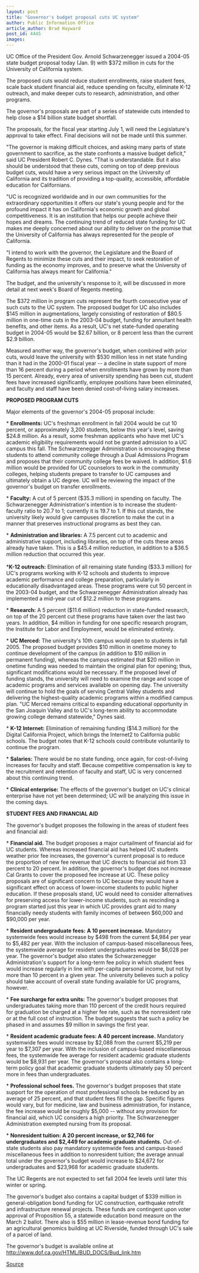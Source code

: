 ```yaml
---
layout: post
title: "Governor's budget proposal cuts UC system"
author: Public Information Office
article_author: Brad Hayward
post_id: 4445
images:
---
```


<p>
  UC Office of the President Gov. Arnold Schwarzenegger issued a 2004-05 state budget proposal today (Jan. 9) with $372 million in cuts for the University of California system.
</p>
<p>
  The proposed cuts would reduce student enrollments, raise student fees, scale back student financial aid, reduce spending on faculty, eliminate K-12 outreach, and make deeper cuts to research, administration, and other programs.<br>
</p>
<p>
  The governor's proposals are part of a series of statewide cuts intended to help close a $14 billion state budget shortfall.
</p>
<p>
  The proposals, for the fiscal year starting July 1, will need the Legislature's approval to take effect. Final decisions will not be made until this summer.<br>
</p>
<p>
  "The governor is making difficult choices, and asking many parts of state government to sacrifice, as the state confronts a massive budget deficit," said UC President Robert C. Dynes. "That is understandable. But it also should be understood that these cuts, coming on top of deep previous budget cuts, would have a very serious impact on the University of California and its tradition of providing a top-quality, accessible, affordable education for Californians.<br>
</p>
<p>
  "UC is recognized worldwide and in our own communities for the extraordinary opportunities it offers our state's young people and for the profound impact it has on California's economic growth and global competitiveness. It is an institution that helps our people achieve their hopes and dreams. The continuing trend of reduced state funding for UC makes me deeply concerned about our ability to deliver on the promise that the University of California has always represented for the people of California.<br>
</p>
<p>
  "I intend to work with the governor, the Legislature and the Board of Regents to minimize these cuts and their impact, to seek restoration of funding as the economy improves, and to preserve what the University of California has always meant for California."<br>
</p>
<p>
  The budget, and the university's response to it, will be discussed in more detail at next week's Board of Regents meeting.<br>
</p>
<p>
  The $372 million in program cuts represent the fourth consecutive year of such cuts to the UC system. The proposed budget for UC also includes $145 million in augmentations, largely consisting of restoration of $80.5 million in one-time cuts in the 2003-04 budget, funding for annuitant health benefits, and other items. As a result, UC's net state-funded operating budget in 2004-05 would be $2.67 billion, or 8 percent less than the current $2.9 billion.<br>
</p>
<p>
  Measured another way, the governor's budget, when combined with prior cuts, would leave the university with $530 million less in net state funding than it had in the 2000-01 fiscal year -- a decline in state support of more than 16 percent during a period when enrollments have grown by more than 15 percent. Already, every area of university spending has been cut, student fees have increased significantly, employee positions have been eliminated, and faculty and staff have been denied cost-of-living salary increases.<br>
</p>
<p>
  <b>PROPOSED PROGRAM CUTS</b><br>
</p>
<p>
  Major elements of the governor's 2004-05 proposal include:<br>
</p>
<p>
  * <b>Enrollments:</b> UC's freshman enrollment in fall 2004 would be cut 10 percent, or approximately 3,200 students, below this year's level, saving $24.8 million. As a result, some freshman applicants who have met UC's academic eligibility requirements would not be granted admission to a UC campus this fall. The Schwarzenegger Administration is encouraging these students to attend community college through a Dual Admissions Program and proposes that their community college fees be waived. In addition, $1.6 million would be provided for UC counselors to work in the community colleges, helping students prepare to transfer to UC campuses and ultimately obtain a UC degree. UC will be reviewing the impact of the governor's budget on transfer enrollments.<br>
</p>
<p>
  * <b>Faculty:</b> A cut of 5 percent ($35.3 million) in spending on faculty. The Schwarzenegger Administration's intention is to increase the student-faculty ratio to 20.7 to 1; currently it is 19.7 to 1. If this cut stands, the university likely would give campuses discretion to make the cut in a manner that preserves instructional programs as best they can.<br>
</p>
<p>
  * <b>Administration and libraries:</b> A 7.5 percent cut to academic and administrative support, including libraries, on top of the cuts these areas already have taken. This is a $45.4 million reduction, in addition to a $36.5 million reduction that occurred this year.<br>
  <br>
  *<b>K-12 outreach:</b> Elimination of all remaining state funding ($33.3 million) for UC's programs working with K-12 schools and students to improve academic performance and college preparation, particularly in educationally disadvantaged areas. These programs were cut 50 percent in the 2003-04 budget, and the Schwarzenegger Administration already has implemented a mid-year cut of $12.2 million to these programs.<br>
</p>
<p>
  * <b>Research:</b> A 5 percent ($11.6 million) reduction in state-funded research, on top of the 20 percent cut these programs have taken over the last two years. In addition, $4 million in funding for one specific research program, the Institute for Labor and Employment, would be eliminated entirely.<br>
</p>
<p>
  * <b>UC Merced:</b> The university's 10th campus would open to students in fall 2005. The proposed budget provides $10 million in onetime money to continue development of the campus (in addition to $10 million in permanent funding), whereas the campus estimated that $20 million in onetime funding was needed to maintain the original plan for opening; thus, significant modifications would be necessary. If the proposed level of funding stands, the university will need to examine the range and scope of academic programs and services available on opening day. The university will continue to hold the goals of serving Central Valley students and delivering the highest-quality academic programs within a modified campus plan. "UC Merced remains critical to expanding educational opportunity in the San Joaquin Valley and to UC's long-term ability to accommodate growing college demand statewide," Dynes said.<br>
</p>
<p>
  * <b>K-12 Internet:</b> Elimination of remaining funding ($14.3 million) for the Digital California Project, which brings the Internet2 to California public schools. The budget notes that K-12 schools could contribute voluntarily to continue the program.<br>
</p>
<p>
  * <b>Salaries:</b> There would be no state funding, once again, for cost-of-living increases for faculty and staff. Because competitive compensation is key to the recruitment and retention of faculty and staff, UC is very concerned about this continuing trend.
</p>
<p>
  * <b>Clinical enterprise:</b> The effects of the governor's budget on UC's clinical enterprise have not yet been determined; UC will be analyzing this issue in the coming days.<br>
</p>
<p>
  <b>STUDENT FEES AND FINANCIAL AID</b>
</p>
<p>
  The governor's budget proposes the following in the areas of student fees and financial aid:<br>
</p>
<p>
  * <b>Financial aid.</b> The budget proposes a major curtailment of financial aid for UC students. Whereas increased financial aid has helped UC students weather prior fee increases, the governor's current proposal is to reduce the proportion of new fee revenue that UC directs to financial aid from 33 percent to 20 percent. In addition, the governor's budget does not increase Cal Grants to cover the proposed fee increase at UC. These policy proposals are of significant concern to UC because they would have a significant effect on access of lower-income students to public higher education. If these proposals stand, UC would need to consider alternatives for preserving access for lower-income students, such as rescinding a program started just this year in which UC provides grant aid to many financially needy students with family incomes of between $60,000 and $90,000 per year.<br>
</p>
<p>
  * <b>Resident undergraduate fees:</b> <b>A 10 percent increase.</b> Mandatory systemwide fees would increase by $498 from the current $4,984 per year to $5,482 per year. With the inclusion of campus-based miscellaneous fees, the systemwide average for resident undergraduates would be $6,028 per year. The governor's budget also states the Schwarzenegger Administration's support for a long-term fee policy in which student fees would increase regularly in line with per-capita personal income, but not by more than 10 percent in a given year. The university believes such a policy should take account of overall state funding available for UC programs, however.<br>
</p>
<p>
  * <b>Fee surcharge for extra units:</b> The governor's budget proposes that undergraduates taking more than 110 percent of the credit hours required for graduation be charged at a higher fee rate, such as the nonresident rate or at the full cost of instruction. The budget suggests that such a policy be phased in and assumes $9 million in savings the first year.<br>
</p>
<p>
  * <b>Resident academic graduate fees: A 40 percent increase.</b> Mandatory systemwide fees would increase by $2,088 from the current $5,219 per year to $7,307 per year. With the inclusion of campus-based miscellaneous fees, the systemwide fee average for resident academic graduate students would be $8,931 per year. The governor's proposal also contains a long-term policy goal that academic graduate students ultimately pay 50 percent more in fees than undergraduates.<br>
</p>
<p>
  * <b>Professional school fees.</b> The governor's budget proposes that state support for the operation of most professional schools be reduced by an average of 25 percent, and that student fees fill the gap. Specific figures would vary, but for medicine, law and business administration, for instance, the fee increase would be roughly $5,000 -- without any provision for financial aid, which UC considers a high priority. The Schwarzenegger Administration exempted nursing from its proposal.<br>
</p>
<p>
  * <b>Nonresident tuition:</b> <b>A 20 percent increase, or $2,746 for undergraduates and $2,449 for academic graduate students.</b> Out-of-state students also pay mandatory systemwide fees and campus-based miscellaneous fees in addition to nonresident tuition; the average annual total under the governor's budget would increase to $24,672 for undergraduates and $23,968 for academic graduate students.<br>
</p>
<p>
  The UC Regents are not expected to set fall 2004 fee levels until later this winter or spring.<br>
</p>
<p>
  The governor's budget also contains a capital budget of $339 million in general-obligation bond funding for UC construction, earthquake retrofit and infrastructure renewal projects. These funds are contingent upon voter approval of Proposition 55, a statewide education bond measure on the March 2 ballot. There also is $55 million in lease-revenue bond funding for an agricultural genomics building at UC Riverside, funded through UC's sale of a parcel of land.<br>
</p>
<p>
  The governor's budget is available online at <a href="http://www.dof.ca.gov/HTML/BUD_DOCS/Bud_link.htm">http://www.dof.ca.gov/HTML/BUD_DOCS/Bud_link.htm</a><br>
</p>
<p><a href="http://www1.ucsc.edu/currents/03-04/01-12/budget.html" title="Permalink to budget">Source</a></p>
